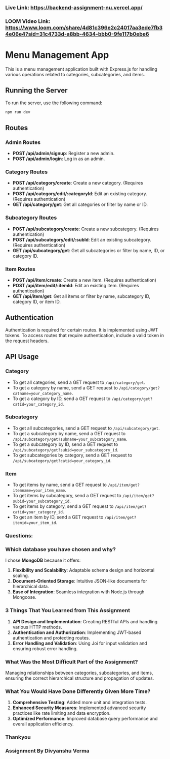 ### Live Link: https://backend-assignment-nu.vercel.app/

### LOOM Video Link: https://www.loom.com/share/4d81c396e2c24017aa3ede7fb34e06e4?sid=31c4733d-a8bb-4634-bbb0-9fe117b0ebe6


# Menu Management App

This is a menu management application built with Express.js for handling various operations related to categories, subcategories, and items.

## Running the Server

To run the server, use the following command:

```bash
npm run dev
```

## Routes

### Admin Routes

- **POST /api/admin/signup**: Register a new admin.
- **POST /api/admin/login**: Log in as an admin.

### Category Routes

- **POST /api/category/create**: Create a new category. (Requires authentication)
- **POST /api/category/edit/:categoryId**: Edit an existing category. (Requires authentication)
- **GET /api/category/get**: Get all categories or filter by name or ID.

### Subcategory Routes

- **POST /api/subcategory/create**: Create a new subcategory. (Requires authentication)
- **POST /api/subcategory/edit/:subId**: Edit an existing subcategory. (Requires authentication)
- **GET /api/subcategory/get**: Get all subcategories or filter by name, ID, or category ID.

### Item Routes

- **POST /api/item/create**: Create a new item. (Requires authentication)
- **POST /api/item/edit/:itemId**: Edit an existing item. (Requires authentication)
- **GET /api/item/get**: Get all items or filter by name, subcategory ID, category ID, or item ID.

## Authentication

Authentication is required for certain routes. It is implemented using JWT tokens. To access routes that require authentication, include a valid token in the request headers.

## API Usage

### Category

- To get all categories, send a GET request to `/api/category/get`.
- To get a category by name, send a GET request to `/api/category/get?catname=your_category_name`.
- To get a category by ID, send a GET request to `/api/category/get?catId=your_category_id`.

### Subcategory

- To get all subcategories, send a GET request to `/api/subcategory/get`.
- To get a subcategory by name, send a GET request to `/api/subcategory/get?subname=your_subcategory_name`.
- To get a subcategory by ID, send a GET request to `/api/subcategory/get?subid=your_subcategory_id`.
- To get subcategories by category, send a GET request to `/api/subcategory/get?catid=your_category_id`.

### Item

- To get items by name, send a GET request to `/api/item/get?itemname=your_item_name`.
- To get items by subcategory, send a GET request to `/api/item/get?subid=your_subcategory_id`.
- To get items by category, send a GET request to `/api/item/get?catid=your_category_id`.
- To get an item by ID, send a GET request to `/api/item/get?itemid=your_item_id`.

### Questions:

### Which database you have chosen and why?

I chose **MongoDB** because it offers:

1. **Flexibility and Scalability**: Adaptable schema design and horizontal scaling.
2. **Document-Oriented Storage**: Intuitive JSON-like documents for hierarchical data.
3. **Ease of Integration**: Seamless integration with Node.js through Mongoose.

### 3 Things That You Learned from This Assignment

1. **API Design and Implementation**: Creating RESTful APIs and handling various HTTP methods.
2. **Authentication and Authorization**: Implementing JWT-based authentication and protecting routes.
3. **Error Handling and Validation**: Using Joi for input validation and ensuring robust error handling.

### What Was the Most Difficult Part of the Assignment?

Managing relationships between categories, subcategories, and items, ensuring the correct hierarchical structure and propagation of updates.

### What You Would Have Done Differently Given More Time?

1. **Comprehensive Testing**: Added more unit and integration tests.
2. **Enhanced Security Measures**: Implemented advanced security practices like rate limiting and data encryption.
3. **Optimized Performance**: Improved database query performance and overall application efficiency.


### Thankyou 
### Assignment By Divyanshu Verma

